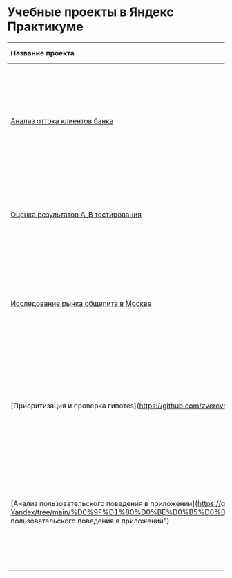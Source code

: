 # Учебные проекты в Яндекс Практикуме


| **Название проекта**  | **Описание проекта**  | **Навыки и инструменты** |
|:------------- |:---------------| :-------------|
|[Анализ оттока клиентов банка](https://github.com/zverevs/Educational-projects-Yandex/tree/main/%D0%9F%D1%80%D0%BE%D0%B5%D0%BA%D1%82%201.%20%D0%90%D0%BD%D0%B0%D0%BB%D0%B8%D0%B7%20%D0%BE%D1%82%D1%82%D0%BE%D0%BA%D0%B0%20%D0%BA%D0%BB%D0%B8%D0%B5%D0%BD%D1%82%D0%BE%D0%B2%20%D0%B1%D0%B0%D0%BD%D0%BA%D0%B0 "Анализ оттока клиентов банка")| Анализ клиентов регионального банка. Составление портрета клиентов, склонных уходить из банка и тех, кто склонен остаться. Выдача рекомендаций менеджменту банка. | Pandas, Matplotlib, Seaborn, Сегментация, Проверка гипотез |
| [Оценка результатов A_В тестирования](https://github.com/zverevs/Educational-projects-Yandex/tree/main/%D0%9F%D1%80%D0%BE%D0%B5%D0%BA%D1%82%202.%20%D0%9E%D1%86%D0%B5%D0%BD%D0%BA%D0%B0%20%D1%80%D0%B5%D0%B7%D1%83%D0%BB%D1%8C%D1%82%D0%B0%D1%82%D0%BE%D0%B2%20A_%D0%92%20%D1%82%D0%B5%D1%81%D1%82%D0%B8%D1%80%D0%BE%D0%B2%D0%B0%D0%BD%D0%B8%D1%8F "Оценка результатов A_В тестирования") | Анализ корректности проведения и результатов А/В-теста пользователей интернет-магазина | A/B тестирование, Matplotlib, Проверка гипотез, Pandas, SciPy|
| [Исследование рынка общепита в Москве](https://github.com/zverevs/Educational-projects-Yandex/tree/main/%D0%9F%D1%80%D0%BE%D0%B5%D0%BA%D1%82%203.%20%D0%98%D1%81%D1%81%D0%BB%D0%B5%D0%B4%D0%BE%D0%B2%D0%B0%D0%BD%D0%B8%D1%8F%20%D1%80%D1%8B%D0%BD%D0%BA%D0%B0%20%D0%BE%D0%B1%D1%89%D0%B5%D0%BF%D0%B8%D1%82%D0%B0%20%D0%B2%20%D0%9C%D0%BE%D1%81%D0%BA%D0%B2%D0%B5 "Исследование рынка общепита в Москве") | Исследование рынка общепита в Москве для принятия решения об открытии нового заведения. Выдача рекомендаций для инвесторов о месте, типе заведения и стратегии | Pandas, Plotly, Seaborn, Визуализация данных |
| [Приоритизация и проверка гипотез](https://github.com/zverevs/Educational-projects-Yandex/tree/main/%D0%9F%D1%80%D0%BE%D0%B5%D0%BA%D1%82%204.%20%D0%9F%D1%80%D0%B8%D0%BE%D1%80%D0%B8%D1%82%D0%B8%D0%B7%D0%B0%D1%86%D0%B8%D1%8F%20%D0%B8%20%D0%BF%D1%80%D0%BE%D0%B2%D0%B5%D1%80%D0%BA%D0%B0%20%D0%B3%D0%B8%D0%BF%D0%BE%D1%82%D0%B5%D0%B7"Приоритизация и проверка гипотез") | Приоритизация гипотез по фреймворкам ICE и RICE. Проверка гипотез по увеличению выручки в интернет магазине, оценка результатов A/B теста | A/B тестирование, Matplotlib, Pandas, SciPy, Проверка гипотез|
| [Анализ пользовательского поведения в приложении](https://github.com/zverevs/Educational-projects-Yandex/tree/main/%D0%9F%D1%80%D0%BE%D0%B5%D0%BA%D1%82%205.%20%D0%90%D0%BD%D0%B0%D0%BB%D0%B8%D0%B7%20%D0%BF%D0%BE%D0%BB%D1%8C%D0%B7%D0%BE%D0%B2%D0%B0%D1%82%D0%B5%D0%BB%D1%8C%D1%81%D0%BA%D0%BE%D0%B3%D0%BE%20%D0%BF%D0%BE%D0%B2%D0%B5%D0%B4%D0%B5%D0%BD%D0%B8%D1%8F%20%D0%B2%20%D0%BF%D1%80%D0%B8%D0%BB%D0%BE%D0%B6%D0%B5%D0%BD%D0%B8%D0%B8"Анализ пользовательского поведения в приложении") | Анализ пользовательского поведения в мобильном приложении по продаже продуктов питания. Построение воронки продаж и анализ результатов А/В теста | A/B тестирование, Matplotlib, Pandas, Plotly, Seaborn, Визуализация данных, Проверка гипотез, Продуктовые метрики, Событийная аналитика |
